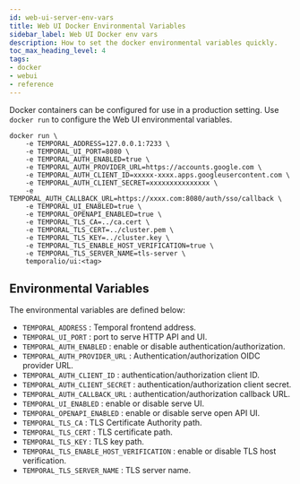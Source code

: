 ```yaml
---
id: web-ui-server-env-vars
title: Web UI Docker Environmental Variables
sidebar_label: Web UI Docker env vars
description: How to set the docker environmental variables quickly.
toc_max_heading_level: 4
tags:
- docker
- webui
- reference
---
```


<!-- THIS FILE IS GENERATED. DO NOT EDIT THIS FILE DIRECTLY -->

Docker containers can be configured for use in a production setting.
Use `docker run` to configure the Web UI environmental variables.

```
docker run \
    -e TEMPORAL_ADDRESS=127.0.0.1:7233 \
    -e TEMPORAL_UI_PORT=8080 \
    -e TEMPORAL_AUTH_ENABLED=true \
    -e TEMPORAL_AUTH_PROVIDER_URL=https://accounts.google.com \
    -e TEMPORAL_AUTH_CLIENT_ID=xxxxx-xxxx.apps.googleusercontent.com \
    -e TEMPORAL_AUTH_CLIENT_SECRET=xxxxxxxxxxxxxxx \
    -e TEMPORAL_AUTH_CALLBACK_URL=https://xxxx.com:8080/auth/sso/callback \
    -e TEMPORAL_UI_ENABLED=true \
    -e TEMPORAL_OPENAPI_ENABLED=true \
    -e TEMPORAL_TLS_CA=../ca.cert \
    -e TEMPORAL_TLS_CERT=../cluster.pem \
    -e TEMPORAL_TLS_KEY=../cluster.key \
    -e TEMPORAL_TLS_ENABLE_HOST_VERIFICATION=true \
    -e TEMPORAL_TLS_SERVER_NAME=tls-server \
    temporalio/ui:<tag>
```

## Environmental Variables

The environmental variables are defined below:

- `TEMPORAL_ADDRESS` : Temporal frontend address.
- `TEMPORAL_UI_PORT` : port to serve HTTP API and UI.
- `TEMPORAL_AUTH_ENABLED` : enable or disable authentication/authorization.
- `TEMPORAL_AUTH_PROVIDER_URL` : Authentication/authorization OIDC provider URL.
- `TEMPORAL_AUTH_CLIENT_ID` : authentication/authorization client ID.
- `TEMPORAL_AUTH_CLIENT_SECRET` : authentication/authorization client secret.
- `TEMPORAL_AUTH_CALLBACK_URL` : authentication/authorization callback URL.
- `TEMPORAL_UI_ENABLED` : enable or disable serve UI.
- `TEMPORAL_OPENAPI_ENABLED` : enable or disable serve open API UI.
- `TEMPORAL_TLS_CA` : TLS Certificate Authority path.
- `TEMPORAL_TLS_CERT` : TLS certificate path.
- `TEMPORAL_TLS_KEY` : TLS key path.
- `TEMPORAL_TLS_ENABLE_HOST_VERIFICATION` : enable or disable TLS host verification.
- `TEMPORAL_TLS_SERVER_NAME` : TLS server name.

